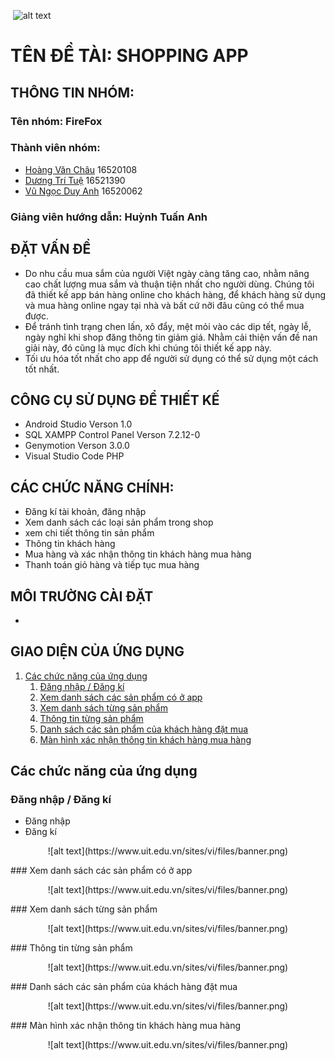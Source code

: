  ﻿ ![alt text](https://www.uit.edu.vn/sites/vi/files/banner.png)
   # TÊN ĐỀ TÀI: SHOPPING APP
## THÔNG TIN NHÓM:
   ### Tên nhóm: FireFox
   ### Thành viên nhóm:
   - [Hoàng Văn Châu](https://www.facebook.com/chau.ducgiang) 16520108
  - [Dương Trí Tuệ](https://www.facebook.com/duong.tritue.9) 16521390
  - [Vũ Ngọc Duy Anh](https://www.facebook.com/d.a2029)   16520062
   ### Giảng viên hướng dẫn: Huỳnh Tuấn Anh
## ĐẶT VẤN ĐỀ
 - Do nhu cầu mua sắm của người Việt ngày càng tăng cao, nhằm nâng cao chất lượng mua sắm và thuận tiện nhất cho người dùng. Chúng tôi đã thiết kế app bán hàng online cho khách hàng, để khách hàng sử dụng và mua hàng online ngay tại nhà và bất cứ nỡi đâu cũng có thể mua được.
 - Để tránh tình trạng chen lấn, xô đẩy, mệt mỏi vào các dip tết, ngày lễ, ngày nghỉ khi shop đăng thông tin giảm giá. Nhằm cải thiện vấn đề nan giải này, đó cũng là mục đích khi chúng tôi thiết kế app này.
 - Tối ưu hóa tốt nhất cho app để người sử dụng có thể sử dụng một cách tốt nhất.
## CÔNG CỤ SỬ DỤNG ĐỂ THIẾT KẾ
  - Android Studio Verson 1.0
  - SQL XAMPP Control Panel Verson 7.2.12-0
  - Genymotion Verson 3.0.0
  - Visual Studio Code PHP
 ## CÁC CHỨC NĂNG CHÍNH:
  - Đăng kí tài khoản, đăng nhập
  - Xem danh sách các loại sản phẩm trong shop 
  - xem chi tiết thông tin sản phẩm 
  - Thông tin khách hàng
  - Mua hàng và xác nhận thông tin khách hàng mua hàng
  - Thanh toán giỏ hàng và tiếp tục mua hàng
 ## MÔI TRƯỜNG CÀI ĐẶT
  - 
 
 ## GIAO DIỆN CỦA ỨNG DỤNG
 1. [Các chức năng của ứng dụng](#chức-năng)
    1. [Đăng nhập / Đăng kí](#đăng-nhập-/-đăng-kí)
    1. [Xem danh sách các sản phẩm có ở app](#Xem-danh-sách-các-sản-phẩm-có-trong-app)
    1. [Xem danh sách từng sản phẩm](#xem-danh-sách-từng-sản-phẩm)
    1. [Thông tin từng sản phẩm](#thông-tin-từng-sản-phẩm)
    1. [Danh sách các sản phẩm của khách hàng đặt mua](#Danh-sách-các-sản-phẩm-của-khách-hàng-đặt-mua)
    1. [Màn hình xác nhận thông tin khách hàng mua hàng](#Màn-hình-xác-nhận-thông-tin-khách-hàng-mua-hàng)
    
## Các chức năng của ứng dụng
### Đăng nhập / Đăng kí
 - Đăng nhập
 - Đăng kí
 <p align="center">
 ![alt text](https://www.uit.edu.vn/sites/vi/files/banner.png)
 </p>
### Xem danh sách các sản phẩm có ở app
 <p align="center">
 ![alt text](https://www.uit.edu.vn/sites/vi/files/banner.png)
 </p>
 ### Xem danh sách từng sản phẩm
  <p align="center">
 ![alt text](https://www.uit.edu.vn/sites/vi/files/banner.png)
 </p>
 ### Thông tin từng sản phẩm
  <p align="center">
 ![alt text](https://www.uit.edu.vn/sites/vi/files/banner.png)
 </p>
 ### Danh sách các sản phẩm của khách hàng đặt mua
  <p align="center">
 ![alt text](https://www.uit.edu.vn/sites/vi/files/banner.png)
 </p>
 ### Màn hình xác nhận thông tin khách hàng mua hàng
   <p align="center">
 ![alt text](https://www.uit.edu.vn/sites/vi/files/banner.png)
 </p>
 
 
 
 




